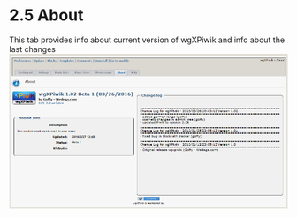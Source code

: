 # 2.5 About

This tab provides info about current version of wgXPiwik and info about the last changes
![](../assets/2admin_about.png)